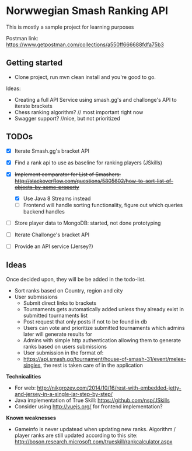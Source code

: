 # Norwwegian Smash Ranking API #

This is mostly a sample project for learning purposes

Postman link: https://www.getpostman.com/collections/a550ff666688fdfa75b3

## Getting started ##
* Clone project, run mvn clean install and you're good to go. 

Ideas:
* Creating a full API Service using smash.gg's and challonge's API to iterate brackets
* Chess ranking algorithm? // most important right now
* Swagger support? //nice, but not prioritized

## TODOs ##
- [x] Iterate Smash.gg's bracket API
- [x] Find a rank api to use as baseline for ranking players (JSkills)
- [X] ~~Implement comparator for List of Smashers: http://stackoverflow.com/questions/5805602/how-to-sort-list-of-objects-by-some-property~~
  - [X] Use Java 8 Streams instead
  - [ ] Frontend will handle sorting functionality, figure out which queries backend handles
- [ ] Store player data to MongoDB: started, not done prototyping
- [ ] Iterate Challonge's bracket API
- [ ] Provide an API service (Jersey?)


## Ideas ##
Once decided upon, they will  be be added in the todo-list. 

* Sort ranks based on Country, region and city
* User submissions
  * Submit direct links to brackets
  * Tournaments gets automatically added unless they already exist in submitted tournaments list
  * Post request that only posts if not to be found in db
  * Users can vote and prioritize submitted tournaments which admins later will generate results for
  * Admins with simple http authentication allowing them to generate ranks based on users submissions
  * User submission in the format of:
  * https://api.smash.gg/tournament/house-of-smash-31/event/melee-singles, the rest is taken care of in the application 

**Technicalities**
- For web: http://nikgrozev.com/2014/10/16/rest-with-embedded-jetty-and-jersey-in-a-single-jar-step-by-step/
- Java implementation of True Skill: https://github.com/nsp/JSkills
- Consider using http://vuejs.org/ for frontend implementation?

**Known weaknesses**
- Gameinfo is never updatead when updating new ranks. Algorithm / player ranks are still updated according to this site: http://boson.research.microsoft.com/trueskill/rankcalculator.aspx



